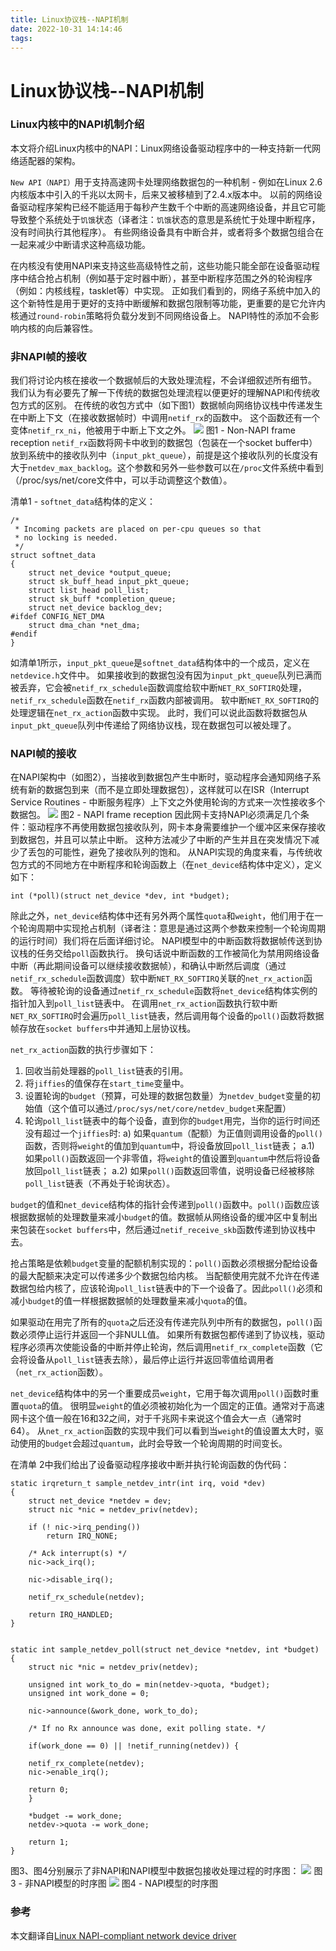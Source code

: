 ```yaml
---
title: Linux协议栈--NAPI机制
date: 2022-10-31 14:14:46
tags:
---
```

# Linux协议栈--NAPI机制

### Linux内核中的NAPI机制介绍

本文将介绍Linux内核中的NAPI：Linux网络设备驱动程序中的一种支持新一代网络适配器的架构。

`New API（NAPI）`用于支持高速网卡处理网络数据包的一种机制 - 例如在Linux 2.6内核版本中引入的千兆以太网卡，后来又被移植到了2.4.x版本中。
以前的网络设备驱动程序架构已经不能适用于每秒产生数千个中断的高速网络设备，并且它可能导致整个系统处于`饥饿`状态（译者注：`饥饿`状态的意思是系统忙于处理中断程序，没有时间执行其他程序）。
有些网络设备具有中断合并，或者将多个数据包组合在一起来减少中断请求这种高级功能。

在内核没有使用NAPI来支持这些高级特性之前，这些功能只能全部在设备驱动程序中结合抢占机制（例如基于定时器中断），甚至中断程序范围之外的轮询程序（例如：内核线程，tasklet等）中实现。
正如我们看到的，网络子系统中加入的这个新特性是用于更好的支持中断缓解和数据包限制等功能，更重要的是它允许内核通过`round-robin`策略将负载分发到不同网络设备上。
NAPI特性的添加不会影响内核的向后兼容性。

### 非NAPI帧的接收

我们将讨论内核在接收一个数据帧后的大致处理流程，不会详细叙述所有细节。
我们认为有必要先了解一下传统的数据包处理流程以便更好的理解NAPI和传统收包方式的区别。
在传统的收包方式中（如下图1）数据帧向网络协议栈中传递发生在中断上下文（在接收数据帧时）中调用`netif_rx`的函数中。 这个函数还有一个变体`netif_rx_ni`，他被用于中断上下文之外。
<img src="./a8_fig1_en.jpg">
图1 - Non-NAPI frame reception
`netif_rx`函数将网卡中收到的数据包（包装在一个socket buffer中）放到系统中的接收队列中（`input_pkt_queue`），前提是这个接收队列的长度没有大于`netdev_max_backlog`。这个参数和另外一些参数可以在`/proc`文件系统中看到（/proc/sys/net/core文件中，可以手动调整这个数值）。

清单1 - `softnet_data`结构体的定义：

```
/*
 * Incoming packets are placed on per-cpu queues so that
 * no locking is needed.
 */
struct softnet_data
{
    struct net_device *output_queue;
    struct sk_buff_head input_pkt_queue;
    struct list_head poll_list;
    struct sk_buff *completion_queue;
    struct net_device backlog_dev;
#ifdef CONFIG_NET_DMA
    struct dma_chan *net_dma;
#endif
}
```

如清单1所示，`input_pkt_queue`是`softnet_data`结构体中的一个成员，定义在`netdevice.h`文件中。
如果接收到的数据包没有因为`input_pkt_queue`队列已满而被丢弃，它会被`netif_rx_schedule`函数调度给软中断`NET_RX_SOFTIRQ`处理，`netif_rx_schedule`函数在`netif_rx`函数内部被调用。
软中断`NET_RX_SOFTIRQ`的处理逻辑在`net_rx_action`函数中实现。
此时，我们可以说此函数将数据包从`input_pkt_queue`队列中传递给了网络协议栈，现在数据包可以被处理了。

### NAPI帧的接收

在NAPI架构中（如图2），当接收到数据包产生中断时，驱动程序会通知网络子系统有新的数据包到来（而不是立即处理数据包），这样就可以在ISR（Interrupt Service Routines - 中断服务程序）上下文之外使用轮询的方式来一次性接收多个数据包。
<img src="./a8_fig2_en.jpg">
图2 - NAPI frame reception
因此网卡支持NAPI必须满足几个条件：驱动程序不再使用数据包接收队列，网卡本身需要维护一个缓冲区来保存接收到数据包，并且可以禁止中断。
这种方法减少了中断的产生并且在突发情况下减少了丢包的可能性，避免了接收队列的饱和。
从NAPI实现的角度来看，与传统收包方式的不同地方在中断程序和轮询函数上（在`net_device`结构体中定义），定义如下：

```
int (*poll)(struct net_device *dev, int *budget);
```

除此之外，`net_device`结构体中还有另外两个属性`quota`和`weight`，他们用于在一个轮询周期中实现抢占机制（译者注：意思是通过这两个参数来控制一个轮询周期的运行时间）我们将在后面详细讨论。
NAPI模型中的中断函数将数据帧传送到协议栈的任务交给`poll`函数执行。 换句话说中断函数的工作被简化为禁用网络设备中断（再此期间设备可以继续接收数据帧），和确认中断然后调度（通过`netif_rx_schedule`函数调度）软中断`NET_RX_SOFTIRQ`关联的`net_rx_action`函数。
等待被轮询的设备通过`netif_rx_schedule`函数将`net_device`结构体实例的指针加入到`poll_list`链表中。 在调用`net_rx_action`函数执行软中断`NET_RX_SOFTIRQ`时会遍历`poll_list`链表，然后调用每个设备的`poll()`函数将数据帧存放在`socket buffers`中并通知上层协议栈。

`net_rx_action`函数的执行步骤如下：

1. 回收当前处理器的`poll_list`链表的引用。
2. 将`jiffies`的值保存在`start_time`变量中。
3. 设置轮询的`budget`（预算，可处理的数据包数量）为`netdev_budget`变量的初始值（这个值可以通过`/proc/sys/net/core/netdev_budget`来配置）
4. 轮询`poll_list`链表中的每个设备，直到你的`budget`用完，当你的运行时间还没有超过一个`jiffies`时:
   a) 如果`quantum`（配额）为正值则调用设备的`poll()`函数，否则将`weight`的值加到`quantum`中，将设备放回`poll_list`链表；
   a.1) 如果`poll()`函数返回一个非零值，将`weight`的值设置到`quantum`中然后将设备放回`poll_list`链表；
   a.2) 如果`poll()`函数返回零值，说明设备已经被移除`poll_list`链表（不再处于轮询状态）。

`budget`的值和`net_device`结构体的指针会传递到`poll()`函数中。`poll()`函数应该根据数据帧的处理数量来减小`budget`的值。数据帧从网络设备的缓冲区中复制出来包装在`socket buffers`中，然后通过`netif_receive_skb`函数传递到协议栈中去。

抢占策略是依赖`budget`变量的配额机制实现的：`poll()`函数必须根据分配给设备的最大配额来决定可以传递多少个数据包给内核。 当配额使用完就不允许在传递数据包给内核了，应该轮询`poll_list`链表中的下一个设备了。因此`poll()`必须和减小`budget`的值一样根据数据帧的处理数量来减小`quota`的值。

如果驱动在用完了所有的`quota`之后还没有传递完队列中所有的数据包，`poll()`函数必须停止运行并返回一个非NULL值。
如果所有数据包都传递到了协议栈，驱动程序必须再次使能设备的中断并停止轮询，然后调用`netif_rx_complete`函数（它会将设备从`poll_list`链表去除），最后停止运行并返回零值给调用者（`net_rx_action`函数）。

`net_device`结构体中的另一个重要成员`weight`，它用于每次调用`poll()`函数时重置`quota`的值。 很明显`weight`的值必须被初始化为一个固定的正值。通常对于高速网卡这个值一般在16和32之间，对于千兆网卡来说这个值会大一点（通常时64）。
从`net_rx_action`函数的实现中我们可以看到当`weight`的值设置太大时，驱动使用的`budget`会超过`quantum`，此时会导致一个轮询周期的时间变长。

在清单 2中我们给出了设备驱动程序接收中断并执行轮询函数的伪代码：

```
static irqreturn_t sample_netdev_intr(int irq, void *dev)
{
    struct net_device *netdev = dev;
    struct nic *nic = netdev_priv(netdev);

    if (! nic->irq_pending())
        return IRQ_NONE;

    /* Ack interrupt(s) */
    nic->ack_irq();

    nic->disable_irq();  

    netif_rx_schedule(netdev);

    return IRQ_HANDLED;
}


static int sample_netdev_poll(struct net_device *netdev, int *budget)
{
    struct nic *nic = netdev_priv(netdev);

    unsigned int work_to_do = min(netdev->quota, *budget);
    unsigned int work_done = 0;

    nic->announce(&work_done, work_to_do);

    /* If no Rx announce was done, exit polling state. */

    if(work_done == 0) || !netif_running(netdev)) {

    netif_rx_complete(netdev);
    nic->enable_irq();  

    return 0;
    }

    *budget -= work_done;
    netdev->quota -= work_done;

    return 1;
}
```

图3、图4分别展示了非NAPI和NAPI模型中数据包接收处理过程的时序图：
<img src="./a8_fig3_en.jpg">
图3 - 非NAPI模型的时序图
<img src="./a8_fig4_en.jpg">
图4 - NAPI模型的时序图

### 参考

本文翻译自[Linux NAPI-compliant network device driver](http://www.eantcal.eu/home/articles-and-publications/articles-eng/linux-napi-compliant-network-device-driver)
